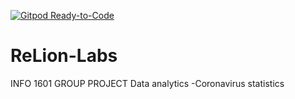 [![Gitpod Ready-to-Code](https://img.shields.io/badge/Gitpod-Ready--to--Code-blue?logo=gitpod)](https://gitpod.io/#https://github.com/Titangrass/ReLion-Labs) 

# ReLion-Labs
INFO 1601 GROUP PROJECT
Data analytics
-Coronavirus statistics
